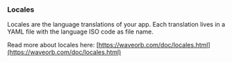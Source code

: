 ### Locales

Locales are the language translations of your app. Each translation lives in a YAML file with the language ISO code as file name.

Read more about locales here:
[https://waveorb.com/doc/locales.html](https://waveorb.com/doc/locales.html)
